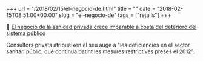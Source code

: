 +++
url = "/2018/02/15/el-negocio-de.html"
title = ""
date = "2018-02-15T08:51:00+00:00"
slug = "el-negocio-de"
tags = ["retalls"]
+++

📎 [El negocio de la sanidad privada crece imparable a costa del deterioro del sistema público](https://www.eldiario.es/sociedad/sanidad-privada-gracias-deterioro-sistema_0_740176889.html)

Consultors privats atribueixen el seu auge a "les deficiències en el sector sanitari públic, que continua patint les mesures restrictives preses el 2012".

